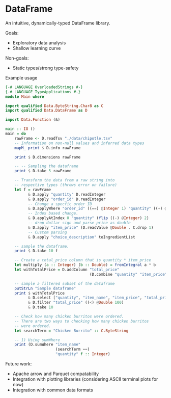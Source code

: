 # DataFrame

An intuitive, dynamically-typed DataFrame library.

Goals:
* Exploratory data analysis
* Shallow learning curve

Non-goals:
* Static types/strong type-safety

Example usage

```haskell
{-# LANGUAGE OverloadedStrings #-}
{-# LANGUAGE TypeApplications #-}
module Main where

import qualified Data.ByteString.Char8 as C
import qualified Data.DataFrame as D

import Data.Function (&)

main :: IO ()
main = do
    rawFrame <- D.readTsv "./data/chipotle.tsv"
    -- Information on non-null values and inferred data types
    mapM_ print $ D.info rawFrame

    print $ D.dimensions rawFrame

    -- -- Sampling the dataframe
    print $ D.take 5 rawFrame

    -- Transform the data from a raw string into
    -- respective types (throws error on failure)
    let f = rawFrame
          & D.apply "quantity" D.readInteger
          & D.apply "order_id" D.readInteger
          -- Change a specfic order ID
          & D.applyWhere "order_id" ((==) @Integer 1) "quantity" ((+) @Integer 2)
          -- Index based change.
          & D.applyAtIndex 0 "quantity" (flip ((-) @Integer) 2)
          -- drop dollar sign and parse price as double
          & D.apply "item_price" (D.readValue @Double . C.drop 1)
          -- Custom parsing 
          & D.apply "choice_description" toIngredientList

    -- sample the dataframe.
    print $ D.take 10 f

    -- Create a total_price column that is quantity * item_price
    let multiply (a :: Integer) (b :: Double) = fromIntegral a * b
    let withTotalPrice = D.addColumn "total_price"
                                     (D.combine "quantity" "item_price" multiply f) f

    -- sample a filtered subset of the dataframe
    putStrLn "Sample dataframe"
    print $ withTotalPrice 
          & D.select ["quantity", "item_name", "item_price", "total_price"]
          & D.filter "total_price" ((<) @Double 100)
          & D.take 10 

    -- Check how many chicken burritos were ordered.
    -- There are two ways to checking how many chicken burritos
    -- were ordered.
    let searchTerm = "Chicken Burrito" :: C.ByteString

    -- 1) Using sumWhere
    print (D.sumWhere "item_name"
                      (searchTerm ==)
                      "quantity" f :: Integer)

```

Future work:
* Apache arrow and Parquet compatability
* Integration with plotting libraries (considering ASCII terminal plots for now)
* Integration with common data formats
